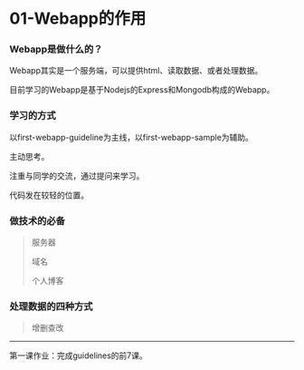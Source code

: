 # 01-Webapp的作用

### Webapp是做什么的？

Webapp其实是一个服务端，可以提供html、读取数据、或者处理数据。

目前学习的Webapp是基于Nodejs的Express和Mongodb构成的Webapp。

### 学习的方式

以first-webapp-guideline为主线，以first-webapp-sample为辅助。

主动思考。

注重与同学的交流，通过提问来学习。

代码发在较轻的位置。

### 做技术的必备

> 服务器
>
> 域名
>
> 个人博客

### 处理数据的四种方式

> 增删查改

---

第一课作业：完成guidelines的前7课。